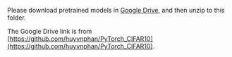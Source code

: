 Please download pretrained models in [Google Drive](https://drive.google.com/file/d/17fmN8eQdLpq2jIMQ_X0IXDPXfI9oVWgq/view?usp=sharing), and then unzip to this folder.

The Google Drive link is from [https://github.com/huyvnphan/PyTorch_CIFAR10](https://github.com/huyvnphan/PyTorch_CIFAR10).
